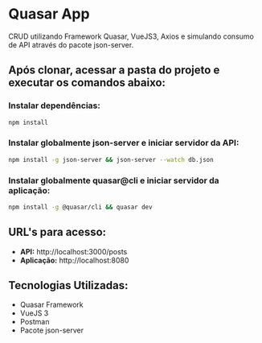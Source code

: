 # Quasar App

CRUD utilizando Framework Quasar, VueJS3, Axios e simulando consumo de API através do pacote json-server.

## Após clonar, acessar a pasta do projeto e executar os comandos abaixo:

### Instalar dependências:
```bash
npm install
```

### Instalar globalmente json-server e iniciar servidor da API:
```bash
npm install -g json-server && json-server --watch db.json
```

### Instalar globalmente quasar@cli e iniciar servidor da aplicação:
```bash
npm install -g @quasar/cli && quasar dev
```

## URL's para acesso:

<ul>
    <li><b>API:</b> http://localhost:3000/posts</li>
    <li><b>Aplicação:</b> http://localhost:8080</li>
</ul>

## Tecnologias Utilizadas:

<ul>
    <li>Quasar Framework</li>
    <li>VueJS 3</li>
    <li>Postman</li>
    <li>Pacote json-server</li>
</ul>
